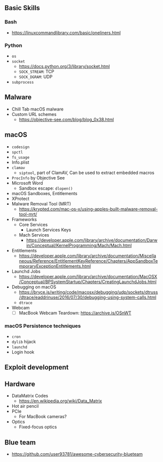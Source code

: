## Basic Skills

### Bash
- https://linuxcommandlibrary.com/basic/oneliners.html

### Python
- `os`
- `socket`
  - https://docs.python.org/3/library/socket.html
  - `SOCK_STREAM`: TCP
  - `SOCK_DGRAM`: UDP
- `subprocess`

## Malware
- Chill Tab macOS malware
- Custom URL schemes
  - https://objective-see.com/blog/blog_0x38.html

## macOS
- `codesign`
- `spctl`
- `fs_usage`
- Info.plist
- `clamav`
  - `siptool`, part of ClamAV, Can be used to extract embedded macros
- `ProcInfo` by Objective See
- Microsoft Word
  - Sandbox escape: `dlopen()`
- macOS Sandboxes, Entitlements
- XProtect
- Malware Removal Tool (MRT)
  - https://krypted.com/mac-os-x/using-apples-built-malware-removal-tool-mrt/
- Frameworks
  - Core Services
    - Launch Services Keys
  - Mach Services
    - https://developer.apple.com/library/archive/documentation/Darwin/Conceptual/KernelProgramming/Mach/Mach.html
- Entitlements
  - https://developer.apple.com/library/archive/documentation/Miscellaneous/Reference/EntitlementKeyReference/Chapters/AppSandboxTemporaryExceptionEntitlements.html
- Launchd Jobs
  - https://developer.apple.com/library/archive/documentation/MacOSX/Conceptual/BPSystemStartup/Chapters/CreatingLaunchdJobs.html
- Debugging on macOS
  - https://bryce.is/writing/code/macosx/debugging/udp/sockets/dtruss/dtrace/eaddrinuse/2016/07/30/debugging-using-system-calls.html
  - `dtrace`
- Webcam
  - [ ] MacBook Webcam Teardown: https://archive.is/OSnWT

### macOS Persistence techniques
- `cron`
- `dylib` hijack
- `launchd`
- Login hook

## Exploit development

## Hardware
- DataMatrix Codes
  - https://en.wikipedia.org/wiki/Data_Matrix
- Hot air pencil
- PCIe
  - For MacBook cameras?
- Optics
  - Fixed-focus optics


## Blue team
- https://github.com/user93781/awesome-cybersecurity-blueteam
